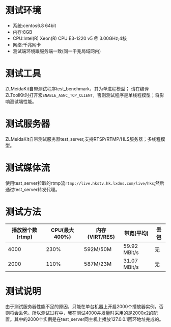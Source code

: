 # 测试环境
- 系统:centos6.8 64bit
- 内存:8GB
- CPU:Intel(R) Xeon(R) CPU E3-1220 v5 @ 3.00GHz;4核
- 网络:千兆网卡
- 测试端环境跟服务端一致(同一千兆局域网内)

# 测试工具
ZLMeidaKit自带测试程序test_benchmark，其为单进程模型；
请在编译ZLToolKit时打开宏`ENABLE_ASNC_TCP_CLIENT`，否则测试程序是单线程模型；将影响测试端性能。

# 测试服务器
ZLMeidaKit自带测试服务器test_server,支持RTSP/RTMP/HLS服务器；多线程模型。

# 测试媒体流
使用test_server拉取的rtmp流`rtmp://live.hkstv.hk.lxdns.com/live/hks`;然后通过test_server转发代理。

# 测试方法

| 播放器个数(rtmp) | CPU(最大400%) | 内存(VIRT/RES) | 带宽(平均) | 丢包 |
| --- | --- | --- | --- | --- |
| 4000 | 230% | 592M/50M | 59.92 MBit/s | 无 |
| 2000 | 110% | 587M/23M | 31.07 MBit/s | 无 |

# 测试说明
由于测试服务器性能不足的原因，只能在单台机器上开启2000个播放器实例，否则将会丢包。所以测试过程中，我在测试4000并发量时采用的是2000x2的配置。其中的2000个实例是在test_server同主机上播放127.0.0.1回环地址完成的。



